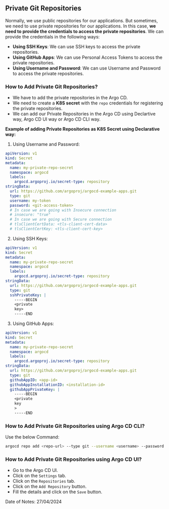 ## Private Git Repositories

Normally, we use public repositories for our applications. But sometimes, we need to use private repositories for our applications. In this case, **we need to provide the credentials to access the private repositories**. We can provide the credentials in the following ways:

- **Using SSH Keys**: We can use SSH keys to access the private repositories.
- **Using GitHub Apps**: We can use Personal Access Tokens to access the private repositories.
- **Using Username and Password**: We can use Username and Password to access the private repositories.

### How to Add Private Git Repositories?

- We have to add the private repositories in the Argo CD.
- We need to create a **K8S secret** with the `repo` credentials for registering the private repositories.
- We can add our Private Repositories in the Argo CD using Declartive way, Argo CD UI way or Argo CD CLI way.

**Example of adding Private Repositories as K8S Secret using Declarative way:**

1. Using Username and Password:

```yaml
apiVersion: v1
kind: Secret
metadata:
  name: my-private-repo-secret
  namespace: argocd
  labels:
    argocd.argoproj.io/secret-type: repository
stringData:
  url: https://github.com/argoproj/argocd-example-apps.git
  type: git
  username: my-token
  password: <git-access-token>
  # In case we are going with Insecure connection
  # insecure: "true" 
  # In case we are going with Secure connection
  # tlsClientCertData: <tls-client-cert-data>
  # tlsClientCertKey: <tls-client-cert-key>
```

2. Using SSH Keys:

```yaml
apiVersion: v1
kind: Secret
metadata:
  name: my-private-repo-secret
  namespace: argocd
  labels:
    argocd.argoproj.io/secret-type: repository
stringData:
  url: https://github.com/argoproj/argocd-example-apps.git
  type: git
  sshPrivateKey: |
    -----BEGIN
    <private
    key>
    -----END
```

3. Using GitHub Apps:

```yaml
apiVersion: v1
kind: Secret
metadata:
  name: my-private-repo-secret
  namespace: argocd
  labels:
    argocd.argoproj.io/secret-type: repository
stringData:
  url: https://github.com/argoproj/argocd-example-apps.git
  type: git
  githubAppID: <app-id>
  githubAppInstallationID: <installation-id>
  githubAppPrivateKey: |
    -----BEGIN
    <private
    key
    >
    -----END
```

### How to Add Private Git Repositories using Argo CD CLI?

Use the below Command:

```bash
argocd repo add <repo-url> --type git --username <username> --password <password>
```

### How to Add Private Git Repositories using Argo CD UI?

- Go to the Argo CD UI.
- Click on the `Settings` tab.
- Click on the `Repositories` tab.
- Click on the `Add Repository` button.
- Fill the details and click on the `Save` button.

Date of Notes: 27/04/2024